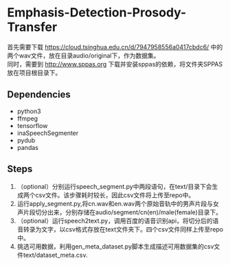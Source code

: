 # Emphasis-Detection-Prosody-Transfer
首先需要下载 https://cloud.tsinghua.edu.cn/d/7947958556a0417cbdc6/ 中的两个wav文件，放在目录audio/original下，作为数据集。  
同时，需要到 http://www.sppas.org 下载并安装sppas的依赖，将文件夹SPPAS放在项目根目录下。
## Dependencies
* python3
* ffmpeg
* tensorflow
* inaSpeechSegmenter
* pydub
* pandas
## Steps
1. （optional）分别运行speech_segment.py中两段语句，在text/目录下会生成两个csv文件。该步骤耗时较长，因此csv文件将上传至repo中。
2. 运行apply_segment.py,将cn.wav和en.wav两个原始音轨中的男声片段与女声片段切分出来，分别存储在audio/segment/cn(en)/male(female)目录下。
3. （optional）运行speech2text.py，调用百度的语音识别api，将切分后的语音转录为文字，以csv格式存放在text文件夹下。四个csv文件同样上传至repo中。
4. 挑选可用数据，利用gen_meta_dataset.py脚本生成描述可用数据集的csv文件text/dataset_meta.csv.
